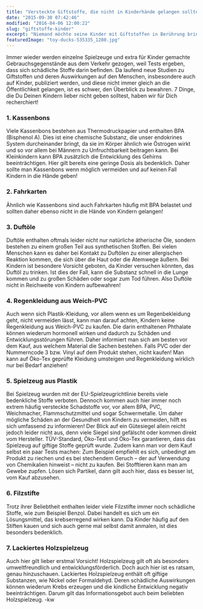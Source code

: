 ```yaml
---
title: "Versteckte Giftstoffe, die nicht in Kinderhände gelangen sollten"
date: "2015-09-30 07:42:46"
modified: "2016-04-06 12:00:22"
slug: "giftstoffe-kinder"
excerpt: "Niemand möchte seine Kinder mit Giftstoffen in Berührung bringen, nur weiss man leider gar nicht, wo sie sich überall verstecken. Bei diesen 7 Dingen solltest Du besonders aufpassen:"
featuredImage: "toy-ducks-535335_1280.jpg"
---
```


Immer wieder werden einzelne Spielzeuge und extra für Kinder gemachte Gebrauchsgegenstände aus dem Verkehr gezogen, weil Tests ergeben, dass sich schädliche Stoffe darin befinden. Da laufend neue Studien zu Giftstoffen und deren Auswirkungen auf den Menschen, insbesondere auch auf Kinder, publiziert werden, und diese nicht immer gleich an die Öffentlichkeit gelangen, ist es schwer, den Überblick zu bewahren. 7 Dinge, die Du Deinen Kindern lieber nicht geben solltest, haben wir für Dich recherchiert!

### 1\. Kassenbons

Viele Kassenbons bestehen aus Thermodruckpapier und enthalten BPA (Bisphenol A). Dies ist eine chemische Substanz, die unser endokrines System durcheinander bringt, da sie im Körper ähnlich wie Östrogen wirkt und so vor allem bei Männern zu Unfruchtbarkeit beitragen kann. Bei Kleinkindern kann BPA zusätzlich die Entwicklung des Gehirns beeinträchtigen. Hier gilt bereits eine geringe Dosis als bedenklich. Daher sollte man Kassenbons wenn möglich vermeiden und auf keinen Fall Kindern in die Hände geben!

### 2\. Fahrkarten

Ähnlich wie Kassenbons sind auch Fahrkarten häufig mit BPA belastet und sollten daher ebenso nicht in die Hände von Kindern gelangen!

### 3\. Duftöle

Duftöle enthalten oftmals leider nicht nur natürliche ätherische Öle, sondern bestehen zu einem großen Teil aus synthetischen Stoffen. Bei vielen Menschen kann es daher bei Kontakt zu Duftölen zu einer allergischen Reaktion kommen, die sich über die Haut oder die Atemwege äußern. Bei Kindern ist besondere Vorsicht geboten, da Kinder versuchen könnten, das Duftöl zu trinken. Ist dies der Fall, kann die Substanz schnell in die Lunge kommen und zu großen Schäden oder sogar zum Tod führen. Also Duftöle nicht in Reichweite von Kindern aufbewahren!

### 4\. Regenkleidung aus Weich-PVC

Auch wenn sich Plastik-Kleidung, vor allem wenn es um Regenbekleidung geht, nicht vermeiden lässt, kann man darauf achten, Kindern keine Regenkleidung aus Weich-PVC zu kaufen. Die darin enthaltenen Phthalate können wiederum hormonell wirken und dadurch zu Schäden und Entwicklungsstörungen führen. Daher informiert man sich am besten vor dem Kauf, aus welchem Material die Sachen bestehen. Falls PVC oder der Nummerncode 3 bzw. Vinyl auf dem Produkt stehen, nicht kaufen! Man kann auf Öko-Tex geprüfte Kleidung umsteigen und Regenkleidung wirklich nur bei Bedarf anziehen!

### 5\. Spielzeug aus Plastik

Bei Spielzeug wurden mit der EU-Spielzeugrichtlinie bereits viele bedenkliche Stoffe verboten. Dennoch kommen auch hier immer noch extrem häufig versteckte Schadstoffe vor, vor allem BPA, PVC, Weichmacher, Flammschutzmittel und sogar Schwermetalle. Um daher mögliche Schäden an der Gesundheit von Kindern zu vermeiden, hilft es sich umfassend zu informieren! Der Blick auf ein Gütesiegel allein reicht jedoch leider nicht aus, denn viele Siegel sind gefälscht oder kommen direkt vom Hersteller. TÜV-Standard, Öko-Test und Öko-Tex garantieren, dass das Spielzeug auf giftige Stoffe geprüft wurde. Zudem kann man vor dem Kauf selbst ein paar Tests machen: Zum Beispiel empfiehlt es sich, unbedingt am Produkt zu riechen und es bei stechendem Geruch – der auf Verwendung von Chemikalien hinweist – nicht zu kaufen. Bei Stofftieren kann man am Gewebe zupfen. Lösen sich Partikel, dann gilt auch hier, dass es besser ist, vom Kauf abzusehen.

### 6\. Filzstifte

Trotz ihrer Beliebtheit enthalten leider viele Filzstifte immer noch schädliche Stoffe, wie zum Beispiel Benzol. Dabei handelt es sich um ein Lösungsmittel, das krebserregend wirken kann. Da Kinder häufig auf den Stiften kauen und sich auch gerne mal selbst damit anmalen, ist dies besonders bedenklich.

### 7\. Lackiertes Holzspielzeug

Auch hier gilt lieber erstmal Vorsicht! Holzspielzeug gilt oft als besonders umweltfreundlich und entwicklungsförderlich. Doch auch hier ist es ratsam, genau hinzuschauen. Lackiertes Holzspielzeug enthält oft giftige Substanzen, wie Nickel oder Formaldehyd. Deren schädliche Auswirkungen können wiederum Krebs erzeugen und die kindliche Entwicklung negativ beeinträchtigen. Darum gilt das Informationsgebot auch beim beliebten Holzspielzeug. -kw